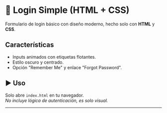 # 🧩 Login Simple (HTML + CSS)

Formulario de login básico con diseño moderno, hecho solo con **HTML** y **CSS**.

##  Características

- Inputs animados con etiquetas flotantes.
- Estilo oscuro y centrado.
- Opción "Remember Me" y enlace "Forgot Password".

## ▶️ Uso

Solo abre `index.html` en tu navegador.  
*No incluye lógica de autenticación, es solo visual.*

---
